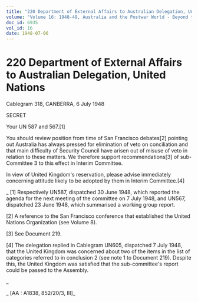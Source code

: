 ```yaml
---
title: "220 Department of External Affairs to Australian Delegation, United Nations"
volume: "Volume 16: 1948-49, Australia and the Postwar World - Beyond the Region"
doc_id: 6935
vol_id: 16
date: 1948-07-06
---
```


# 220 Department of External Affairs to Australian Delegation, United Nations

Cablegram 318, CANBERRA, 6 July 1948

SECRET

Your UN 587 and 567.[1]

You should review position from time of San Francisco debates[2] pointing out Australia has always pressed for elimination of veto on conciliation and that main difficulty of Security Council have arisen out of misuse of veto in relation to these matters. We therefore support recommendations[3] of sub-Committee 3 to this effect in Interim Committee.

In view of United Kingdom's reservation, please advise immediately concerning attitude likely to be adopted by them in Interim Committee.[4]

_ [1] Respectively UN587, dispatched 30 June 1948, which reported the agenda for the next meeting of the committee on 7 July 1948, and UN567, dispatched 23 June 1948, which summarised a working group report.

[2] A reference to the San Francisco conference that established the United Nations Organization (see Volume 8).

[3] See Document 219.

[4] The delegation replied in Cablegram UN605, dispatched 7 July 1948, that the United Kingdom was concerned about two of the items in the list of categories referred to in conclusion 2 (see note 1 to Document 219). Despite this, the United Kingdom was satisfied that the sub-committee's report could be passed to the Assembly.

_

_ [AA : A1838, 852/20/3, III]_
